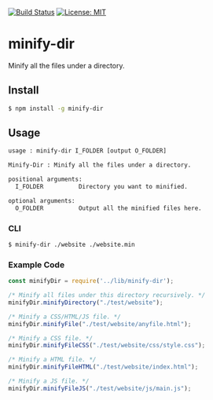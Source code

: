 [![Build Status](https://travis-ci.com/jcs090218/node-minify-dir.svg?branch=master)](https://travis-ci.com/jcs090218/node-minify-dir)
[![License: MIT](https://img.shields.io/badge/License-MIT-yellow.svg)](https://opensource.org/licenses/MIT)

# minify-dir #

Minify all the files under a directory.


## Install ##
```sh
$ npm install -g minify-dir
```


## Usage ##
```sh
usage : minify-dir I_FOLDER [output O_FOLDER]

Minify-Dir : Minify all the files under a directory.

positional arguments:
  I_FOLDER          Directory you want to minified.

optional arguments:
  O_FOLDER          Output all the minified files here.
```

### CLI ###
```sh
$ minify-dir ./website ./website.min
```

### Example Code ###
```js
const minifyDir = require('../lib/minify-dir');

/* Minify all files under this directory recursively. */
minifyDir.minifyDirectory("./test/website");

/* Minify a CSS/HTML/JS file. */
minifyDir.minifyFile("./test/website/anyfile.html");

/* Minify a CSS file. */
minifyDir.minifyFileCSS("./test/website/css/style.css");

/* Minify a HTML file. */
minifyDir.minifyFileHTML("./test/website/index.html");

/* Minify a JS file. */
minifyDir.minifyFileJS("./test/website/js/main.js");
```
